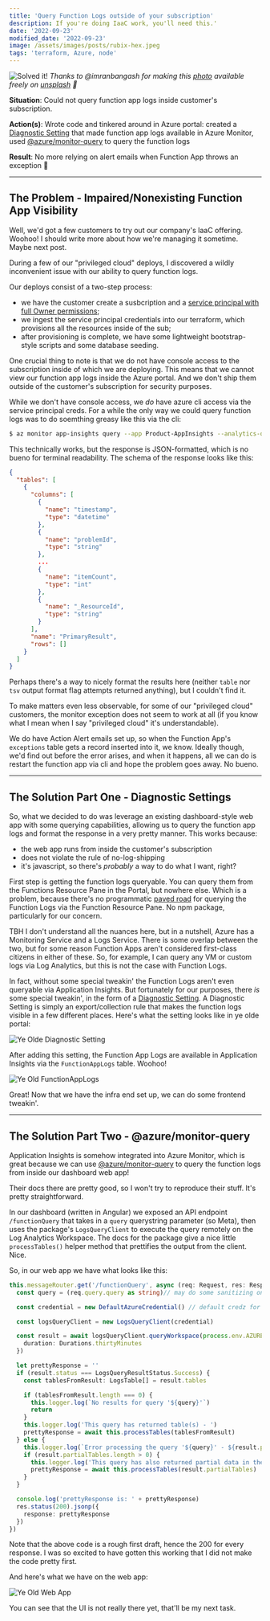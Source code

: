 ```yaml
---
title: 'Query Function Logs outside of your subscription'
description: If you're doing IaaC work, you'll need this.'
date: '2022-09-23'
modified_date: '2022-09-23'
image: /assets/images/posts/rubix-hex.jpeg
tags: 'terraform, Azure, node'
---
```


![Solved it!](/assets/images/posts/rubix-hex.jpeg) _Thanks to @imranbangash for making this [photo](https://unsplash.com/photos/3rCHO9yEb5g) available freely on [unsplash](www.unsplash.com) 🎁_


**Situation**: Could not query function app logs inside customer's subscription.

**Action(s)**: Wrote code and tinkered around in Azure portal: created a [Diagnostic Setting](https://learn.microsoft.com/en-us/azure/azure-monitor/essentials/diagnostic-settings?WT.mc_id=Portal-Microsoft_Azure_Monitoring&tabs=portal) that made function app logs available in Azure Monitor, used [@azure/monitor-query](https://www.npmjs.com/package/@azure/monitor-query) to query the function logs

**Result**: No more relying on alert emails when Function App throws an exception 🥳

-----------
## The Problem - Impaired/Nonexisting Function App Visibility

Well, we'd got a few customers to try out our company's IaaC offering. Woohoo! I should write more about how we're managing it sometime. Maybe next post.

During a few of our "privileged cloud" deploys, I discovered a wildly inconvenient issue with our ability to query function logs.

Our deploys consist of a two-step process:
- we have the customer create a susbcription and a [service principal with full Owner permissions](https://learn.microsoft.com/en-us/azure/active-directory/develop/howto-create-service-principal-portal);
- we ingest the service principal credentials into our terraform, which provisions all the resources inside of the sub;
- after provisioning is complete, we have some lightweight bootstrap-style scripts and some database seeding.

One crucial thing to note is that we do not have console access to the subscription inside of which we are deploying. This means that we cannot view our function app logs inside the Azure portal. And we don't ship them outside of the customer's subscription for security purposes.

While we don't have console access, we _do_ have azure cli access via the service principal creds. For a while the only way we could query function logs was to do soemthing greasy like this via the cli:

```bash
$ az monitor app-insights query --app Product-AppInsights --analytics-query 'exceptions | where timestamp < ago(10min)' --resource-group Product-RG
```

This technically works, but the response is JSON-formatted, which is no bueno for terminal readability. The schema of the response looks like this:

```json
{
  "tables": [
    {
      "columns": [
        {
          "name": "timestamp",
          "type": "datetime"
        },
        {
          "name": "problemId",
          "type": "string"
        },
        ...
        {
          "name": "itemCount",
          "type": "int"
        },
        {
          "name": "_ResourceId",
          "type": "string"
        }
      ],
      "name": "PrimaryResult",
      "rows": []
    }
  ]
}
```

Perhaps there's a way to nicely format the results here (neither `table` nor `tsv` output format flag attempts returned anything), but I couldn't find it.

To make matters even less observable, for some of our "privileged cloud" customers, the monitor exception does not seem to work at all (if you know what I mean when I say "privileged cloud" it's understandable).

We do have Action Alert emails set up, so when the Function App's `exceptions` table gets a record inserted into it, we know. Ideally though, we'd find out before the error arises, and when it happens, all we can do is restart the function app via cli and hope the problem goes away. No bueno.

------------
## The Solution Part One - Diagnostic Settings

So, what we decided to do was leverage an existing dashboard-style web app with some querying capabilities, allowing us to query the function app logs and format the response in a very pretty manner. This works because:
- the web app runs from inside the customer's subscription
- does not violate the rule of no-log-shipping
- it's javascript, so there's _probably_ a way to do what I want, right?

First step is getting the function logs queryable. You can query them from the Functions Resource Pane in the Portal, but nowhere else. Which is a problem, because there's no programmatic [paved road](https://www.datatheorem.com/solutions/paved-road-for-developers) for querying the Function Logs via the Function Resource Pane. No npm package, particularly for our concern.

TBH I don't understand all the nuances here, but in a nutshell, Azure has a Monitoring Service and a Logs Service. There is some overlap between the two, but for some reason Function Apps aren't considered first-class citizens in either of these. So, for example, I can query any VM or custom logs via Log Analytics, but this is not the case with Function Logs. 

In fact, without some special tweakin' the Function Logs aren't even queryable via Application Insights. But fortunately for our purposes, there _is_ some special tweakin', in the form of a [Diagnostic Setting](https://learn.microsoft.com/en-us/azure/azure-monitor/essentials/diagnostic-settings?WT.mc_id=Portal-Microsoft_Azure_Monitoring&tabs=portal). A Diagnostic Setting is simply an export/collection rule that makes the function logs visible in a few different places. Here's what the setting looks like in ye olde portal:

![Ye Olde Diagnostic Setting](/assets/images/diagnostic-setting.png)


After adding this setting, the Function App Logs are available in Application Insights via the `FunctionAppLogs` table. Woohoo!


![Ye Old FunctionAppLogs](/assets/images/functionapplogs-in-insights.png)

Great! Now that we have the infra end set up, we can do some frontend tweakin'.


-------------
## The Solution Part Two - @azure/monitor-query

Application Insights is somehow integrated into Azure Monitor, which is great because we can use  [@azure/monitor-query](https://www.npmjs.com/package/@azure/monitor-query) to query the function logs from inside our dashboard web app!

Their docs there are pretty good, so I won't try to reproduce their stuff. It's pretty straightforward.

In our dashboard (written in Angular) we exposed an API endpoint `/functionQuery` that takes in a `query` querystring parameter (so Meta), then uses the package's `LogsQueryClient` to execute the query remotely on the Log Analytics Workspace. The docs for the package give a nice little `processTables()` helper method that prettifies the output from the client. Nice.

So, in our web app we have what looks like this:

```typescript
this.messageRouter.get('/functionQuery', async (req: Request, res: Response) => {
  const query = (req.query.query as string)// may do some sanitizing on this

  const credential = new DefaultAzureCredential() // default credz for local devz

  const logsQueryClient = new LogsQueryClient(credential)

  const result = await logsQueryClient.queryWorkspace(process.env.AZURE_LOG_ANALYTICS_WORKSPACE_ID, query, {
    duration: Durations.thirtyMinutes
  })

  let prettyResponse = ''
  if (result.status === LogsQueryResultStatus.Success) {
    const tablesFromResult: LogsTable[] = result.tables

    if (tablesFromResult.length === 0) {
      this.logger.log(`No results for query '${query}'`)
      return
    }
    this.logger.log('This query has returned table(s) - ')
    prettyResponse = await this.processTables(tablesFromResult)
  } else {
    this.logger.log(`Error processing the query '${query}' - ${result.partialError}`)
    if (result.partialTables.length > 0) {
      this.logger.log('This query has also returned partial data in the following table(s) - ')
      prettyResponse = await this.processTables(result.partialTables)
    }
  }

  console.log('prettyResponse is: ' + prettyResponse)
  res.status(200).jsonp({
    response: prettyResponse
  })
})
```

Note that the above code is a rough first draft, hence the 200 for every response. I was so excited to have gotten this working that I did not make the code pretty first.

And here's what we have on the web app:

![Ye Old Web App](/assets/images/functionapplogs-in-dashboard.png)

You can see that the UI is not really there yet, that'll be my next task.